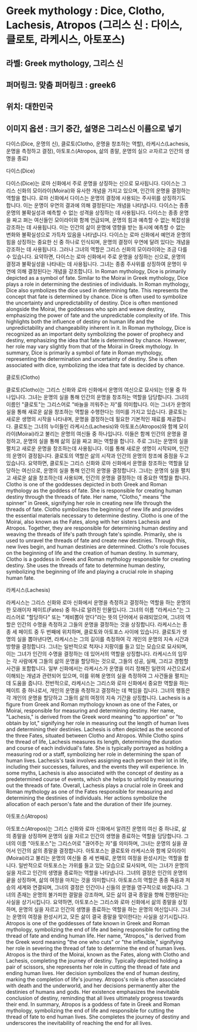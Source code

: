 # Greek mythology : Dice, Clotho, Lachesis, Atropos (그리스 신 : 다이스, 클로토, 라케시스, 아토포스)

## 라벨: Greek mythology, 그리스 신

## 퍼머링크: 맞춤 퍼머링크 : greek6

## 위치: 대한민국

## 이미지 옵션 : 크기 중간, 설명은 그리스신 이름으로 넣기

다이스(Dice, 운명의 신), 클로토(Clotho, 운명을 창조하는 역할), 라케시스(Lachesis, 운명을 측정하고 결정), 아토포스(Atropos, 삶의 종말, 운명의 실으 ㄹ자르고 인간의 생명을 종료)

다이스(Dice)

다이스(Dice)는 로마 신화에서 주로 운명을 상징하는 신으로 묘사됩니다. 다이스는 그리스 신화의 모이라이(Moirai)와 유사한 개념을 가지고 있으며, 인간의 운명을 결정하는 역할을 합니다.
로마 신화에서 다이스는 운명의 결정에 사용되는 주사위를 상징하기도 합니다. 이는 운명이 우연의 결과에 의해 결정된다는 개념을 나타냅니다. 다이스는 종종 운명의 불확실성과 예측할 수 없는 성격을 상징하는 데 사용됩니다.
다이스는 종종 운명을 짜고 펴는 여신들인 모이라이와 함께 언급되며, 운명의 힘과 예측할 수 없는 복잡성을 강조하는 데 사용됩니다. 이는 인간의 삶이 운명에 영향을 받는 동시에 예측할 수 없는 변화와 불확실성으로 가득차 있음을 나타냅니다.
다이스는 로마 신화에서 예언과 운명의 힘을 상징하는 중요한 신 중 하나로 인식되며, 운명의 결정이 우연에 달려 있다는 개념을 강조하는 데 사용됩니다. 그러나 그녀의 역할은 그리스 신화의 모이라이와는 조금 다를 수 있습니다.
요약하면, 다이스는 로마 신화에서 주로 운명을 상징하는 신으로, 운명의 결정과 불확실성을 나타내는 데 사용됩니다. 그녀는 종종 주사위를 상징하여 운명이 우연에 의해 결정된다는 개념을 강조합니다.
In Roman mythology, Dice is primarily depicted as a symbol of fate. Similar to the Moirai in Greek mythology, Dice plays a role in determining the destinies of individuals.
In Roman mythology, Dice also symbolizes the dice used in determining fate. This represents the concept that fate is determined by chance. Dice is often used to symbolize the uncertainty and unpredictability of destiny.
Dice is often mentioned alongside the Moirai, the goddesses who spin and weave destiny, emphasizing the power of fate and the unpredictable complexity of life. This highlights both the influence of destiny on human life and the unpredictability and changeability inherent in it.
In Roman mythology, Dice is recognized as an important deity symbolizing the power of prophecy and destiny, emphasizing the idea that fate is determined by chance. However, her role may vary slightly from that of the Moirai in Greek mythology.
In summary, Dice is primarily a symbol of fate in Roman mythology, representing the determination and uncertainty of destiny. She is often associated with dice, symbolizing the idea that fate is decided by chance.

클로토(Clotho)

클로토(Clotho)는 그리스 신화와 로마 신화에서 운명의 여신으로 묘사되는 인물 중 하나입니다. 그녀는 운명의 실을 통해 인간의 운명을 창조하는 역할을 담당합니다.
그녀의 이름인 "클로토"는 그리스어로 "바늘을 끼워주는 자"를 의미합니다. 이는 그녀가 운명의 실을 통해 새로운 삶을 창조하는 역할을 수행한다는 의미를 가지고 있습니다. 클로토는 새로운 생명의 시작을 나타내며, 운명을 결정하는데 필요한 기본적인 재료를 제공합니다.
클로토는 그녀의 누이들인 라케시스(Lachesis)와 아토포스(Atropos)와 함께 모이라이(Moirai)라고 불리는 운명의 여신들 중 하나입니다. 이들은 함께 인간의 운명을 결정하고, 운명의 실을 통해 삶의 길을 짜고 펴는 역할을 합니다.
주로 그녀는 운명의 실을 펼치고 새로운 운명을 창조하는데 사용됩니다. 이를 통해 새로운 생명이 시작되며, 인간의 운명이 결정됩니다. 클로토의 역할은 삶의 시작과 인간의 운명의 창조에 중점을 두고 있습니다.
요약하면, 클로토는 그리스 신화와 로마 신화에서 운명을 창조하는 역할을 담당하는 여신으로, 운명의 실을 통해 인간의 운명을 결정합니다. 그녀는 운명의 실을 펼치고 새로운 삶을 창조하는데 사용되며, 인간의 운명을 결정하는 데 중요한 역할을 합니다.
Clotho is one of the goddesses depicted in both Greek and Roman mythology as the goddess of fate. She is responsible for creating human destiny through the threads of fate.
Her name, "Clotho," means "the spinner" in Greek, signifying her role in creating new life through the threads of fate. Clotho symbolizes the beginning of new life and provides the essential materials necessary to determine destiny.
Clotho is one of the Moirai, also known as the Fates, along with her sisters Lachesis and Atropos. Together, they are responsible for determining human destiny and weaving the threads of life's path through fate's spindle.
Primarily, she is used to unravel the threads of fate and create new destinies. Through this, new lives begin, and human destinies are determined. Clotho's role focuses on the beginning of life and the creation of human destiny.
In summary, Clotho is a goddess in Greek and Roman mythology responsible for creating destiny. She uses the threads of fate to determine human destiny, symbolizing the beginning of life and playing a crucial role in shaping human fate.

라케시스(Lachesis)

라케시스는 그리스 신화와 로마 신화에서 운명을 측정하고 결정하는 역할을 하는 운명의 한 모래이자 페이트(Fates) 중 하나로 알려진 인물입니다.
그녀의 이름 "라케시스"는 그리스어로 "할당하다" 또는 "제비뽑아 얻다"라는 뜻의 단어에서 유래되었으며, 그녀의 역할은 인간의 수명을 측정하고 그들의 운명을 결정하는 것을 상징합니다.
라케시스는 종종 세 페이트 중 두 번째에 위치하며, 클로토와 아토포스 사이에 있습니다. 클로토가 생명의 실을 뽑아낸다면, 라케시스는 그의 길이를 측정하여 각 개인의 운명의 지속 시간과 방향을 결정합니다.
그녀는 일반적으로 척자나 지팡이를 들고 있는 모습으로 묘사되며, 이는 그녀가 인간의 수명을 결정하는 데 있어서의 역할을 상징합니다. 라케시스의 임무는 각 사람에게 그들의 삶의 운명을 할당하는 것으로, 그들의 성공, 실패, 그리고 경험할 사건을 포함합니다.
일부 신화에서는 라케시스가 운명을 미리 정해진 일련의 사건으로서 이해되는 개념과 관련되어 있으며, 이를 위해 운명의 실을 측정하여 그 사건들을 펼치는 데 도움을 줍니다.
전반적으로, 라케시스는 그리스와 로마 신화에서 중요한 역할을 하는 페이트 중 하나로서, 개인의 운명을 측정하고 결정하는 데 책임을 집니다. 그녀의 행동은 각 개인의 운명을 할당하고 그들의 삶의 여정의 지속 기간을 상징합니다.
Lachesis is a figure from Greek and Roman mythology known as one of the Fates, or Moirai, responsible for measuring and determining destiny.
Her name, "Lachesis," is derived from the Greek word meaning "to apportion" or "to obtain by lot," signifying her role in measuring out the length of human lives and determining their destinies.
Lachesis is often depicted as the second of the three Fates, situated between Clotho and Atropos. While Clotho spins the thread of life, Lachesis measures its length, determining the duration and course of each individual's fate.
She is typically portrayed as holding a measuring rod or a staff, symbolizing her role in determining the span of human lives. Lachesis's task involves assigning each person their lot in life, including their successes, failures, and the events they will experience.
In some myths, Lachesis is also associated with the concept of destiny as a predetermined course of events, which she helps to unfold by measuring out the threads of fate.
Overall, Lachesis plays a crucial role in Greek and Roman mythology as one of the Fates responsible for measuring and determining the destinies of individuals. Her actions symbolize the allocation of each person's fate and the duration of their life journey.

아토포스(Atropos)

아토포스(Atropos)는 그리스 신화와 로마 신화에서 알려진 운명의 여신 중 하나로, 삶의 종말을 상징하며 운명의 실을 자르고 인간의 생명을 종료하는 역할을 담당합니다.
그녀의 이름 "아토포스"는 그리스어로 "끊어주는 자"를 의미하며, 그녀는 운명의 실을 끊어서 인간의 삶의 종말을 결정합니다. 아토포스는 클로토와 라케시스와 함께 모이라이(Moirai)라고 불리는 운명의 여신들 중 세 번째로, 운명의 여정을 완성시키는 역할을 합니다.
일반적으로 아토포스는 가위를 들고 있는 모습으로 묘사되며, 이는 그녀가 운명의 실을 자르고 인간의 생명을 종료하는 역할을 나타냅니다. 그녀의 결정은 인간의 운명의 끝을 상징하며, 삶의 여정을 마치는 것을 의미합니다.
아토포스의 역할은 종종 죽음과 저승의 세계와 연결되며, 그녀의 결정은 인간이나 신들의 운명을 영구적으로 바꿉니다. 그녀의 존재는 운명의 불가피한 결말을 강조하며, 모든 삶이 결국 종말을 향해 진행된다는 사실을 상기시킵니다.
요약하면, 아토포스는 그리스와 로마 신화에서 삶의 종말을 상징하며, 운명의 실을 자르고 인간의 생명을 종료하는 역할을 하는 운명의 여신입니다. 그녀는 운명의 여정을 완성시키고, 모든 삶이 결국 종말을 맞이한다는 사실을 상기시킵니다.
Atropos is one of the goddesses of fate known in Greek and Roman mythology, symbolizing the end of life and being responsible for cutting the thread of fate and ending human life.
Her name, "Atropos," is derived from the Greek word meaning "the one who cuts" or "the inflexible," signifying her role in severing the thread of fate to determine the end of human lives. Atropos is the third of the Moirai, known as the Fates, along with Clotho and Lachesis, completing the journey of destiny.
Typically depicted holding a pair of scissors, she represents her role in cutting the thread of fate and ending human lives. Her decision symbolizes the end of human destiny, marking the completion of life's journey.
Atropos's role is often associated with death and the underworld, and her decisions permanently alter the destinies of humans and gods. Her existence emphasizes the inevitable conclusion of destiny, reminding that all lives ultimately progress towards their end.
In summary, Atropos is a goddess of fate in Greek and Roman mythology, symbolizing the end of life and responsible for cutting the thread of fate to end human lives. She completes the journey of destiny and underscores the inevitability of reaching the end for all lives.

